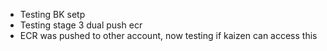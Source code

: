 - Testing BK setp
- Testing stage 3 dual push ecr
- ECR was pushed to other account, now testing if kaizen can access this
